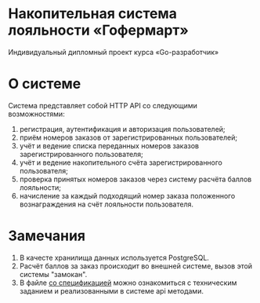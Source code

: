 # Накопительная система лояльности «Гофермарт»

Индивидуальный дипломный проект курса «Go-разработчик»

# О системе

Система представляет собой HTTP API со следующими возможностями:
1. регистрация, аутентификация и авторизация пользователей;
2. приём номеров заказов от зарегистрированных пользователей;
3. учёт и ведение списка переданных номеров заказов зарегистрированного пользователя;
4. учёт и ведение накопительного счёта зарегистрированного пользователя;
5. проверка принятых номеров заказов через систему расчёта баллов лояльности;
6. начисление за каждый подходящий номер заказа положенного вознаграждения на счёт лояльности пользователя.

# Замечания

1. В качесте хранилища данных используется PostgreSQL.
2. Расчёт баллов за заказ происходит во внешней системе, вызов этой системы "замокан".
3. В файле [со спецификацией](SPECIFICATION.md) можно ознакомиться с техническим заданием и реализованными в системе api методами.
